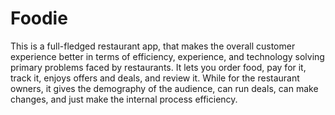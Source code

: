 # Foodie

This is a full-fledged restaurant app, that makes the overall customer experience better in terms of efficiency,  experience, and technology solving primary problems faced by restaurants. It lets you order food, pay for it, track it, enjoys offers and deals, and review it. While for the restaurant owners, it gives the demography of the audience, can run deals, can make changes, and just make the internal process efficiency. 
